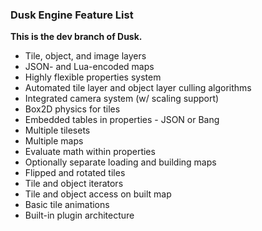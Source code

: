 ### Dusk Engine Feature List

**This is the dev branch of Dusk.**

- Tile, object, and image layers
- JSON- and Lua-encoded maps
- Highly flexible properties system
- Automated tile layer and object layer culling algorithms
- Integrated camera system (w/ scaling support)
- Box2D physics for tiles
- Embedded tables in properties - JSON or Bang
- Multiple tilesets
- Multiple maps
- Evaluate math within properties
- Optionally separate loading and building maps
- Flipped and rotated tiles
- Tile and object iterators
- Tile and object access on built map
- Basic tile animations
- Built-in plugin architecture
